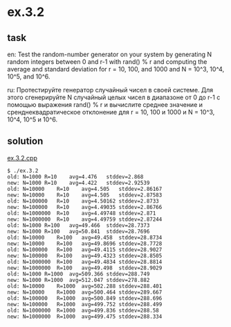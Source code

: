 # ex.3.2

## task

en: Test the random-number generator on your system by generating N
random integers between 0 and r-1 with rand() % r and computing the
average and standard deviation for r = 10, 100, and 1000 and N =
10^3, 10^4, 10^5, and 10^6.

ru: Протестируйте генератор случайный чисел в своей системе. Для этого
сгенерируйте N случайный целых чисел в диапазоне от 0 до r-1 с
помощью выражения rand() % r и вычислите среднее значение и
сренднеквадратическое отклонение для r = 10, 100 и 1000 и N = 10^3,
10^4, 10^5 и 10^6.

## solution

[ex.3.2.cpp](./ex.3.2.cpp)

```
$ ./ex.3.2
old: N=1000	R=10	avg=4.476	stddev=2.868
new: N=1000	R=10	avg=4.422	stddev=2.92539
old: N=10000	R=10	avg=4.505	stddev=2.86167
new: N=10000	R=10	avg=4.505	stddev=2.87583
old: N=100000	R=10	avg=4.50162	stddev=2.8733
new: N=100000	R=10	avg=4.49035	stddev=2.86766
old: N=1000000	R=10	avg=4.49748	stddev=2.871
new: N=1000000	R=10	avg=4.49759	stddev=2.87244
old: N=1000	R=100	avg=49.466	stddev=28.7373
new: N=1000	R=100	avg=50.841	stddev=28.7696
old: N=10000	R=100	avg=49.458	stddev=28.8734
new: N=10000	R=100	avg=49.8696	stddev=28.7728
old: N=100000	R=100	avg=49.4115	stddev=28.9027
new: N=100000	R=100	avg=49.4323	stddev=28.8505
old: N=1000000	R=100	avg=49.4834	stddev=28.8814
new: N=1000000	R=100	avg=49.498	stddev=28.9029
old: N=1000	R=1000	avg=509.366	stddev=288.749
new: N=1000	R=1000	avg=512.047	stddev=278.882
old: N=10000	R=1000	avg=502.288	stddev=288.401
new: N=10000	R=1000	avg=500.464	stddev=289.667
old: N=100000	R=1000	avg=500.849	stddev=288.696
new: N=100000	R=1000	avg=499.752	stddev=288.499
old: N=1000000	R=1000	avg=499.836	stddev=288.58
new: N=1000000	R=1000	avg=499.475	stddev=288.334
```
